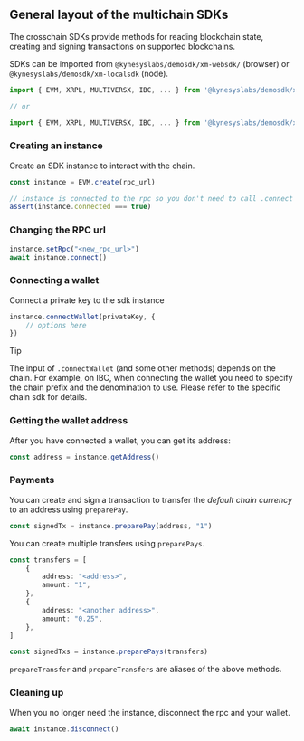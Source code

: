 ## General layout of the multichain SDKs

The crosschain SDKs provide methods for reading blockchain state, creating and signing transactions on supported blockchains.

SDKs can be imported from `@kynesyslabs/demosdk/xm-websdk/` (browser) or `@kynesyslabs/demosdk/xm-localsdk` (node).

```ts
import { EVM, XRPL, MULTIVERSX, IBC, ... } from '@kynesyslabs/demosdk/xm-websdk'

// or

import { EVM, XRPL, MULTIVERSX, IBC, ... } from '@kynesyslabs/demosdk/xm-localsdk'
```

### Creating an instance

Create an SDK instance to interact with the chain.

```ts
const instance = EVM.create(rpc_url)

// instance is connected to the rpc so you don't need to call .connect
assert(instance.connected === true)
```

### Changing the RPC url

```ts
instance.setRpc("<new_rpc_url>")
await instance.connect()
```

### Connecting a wallet

Connect a private key to the sdk instance

```ts
instance.connectWallet(privateKey, {
    // options here
})
```

> [!TIP]
> The input of `.connectWallet` (and some other methods) depends on the chain. For example, on IBC, when connecting the wallet you need to specify the chain prefix and the denomination to use. Please refer to the specific chain sdk for details.

### Getting the wallet address

After you have connected a wallet, you can get its address:

```ts
const address = instance.getAddress()
```

### Payments

You can create and sign a transaction to transfer the _default chain currency_ to an address using `preparePay`.

```ts
const signedTx = instance.preparePay(address, "1")
```

You can create multiple transfers using `preparePays`.

```ts
const transfers = [
    {
        address: "<address>",
        amount: "1",
    },
    {
        address: "<another address>",
        amount: "0.25",
    },
]

const signedTxs = instance.preparePays(transfers)
```

`prepareTransfer` and `prepareTransfers` are aliases of the above methods.

### Cleaning up

When you no longer need the instance, disconnect the rpc and your wallet.

```ts
await instance.disconnect()
```
